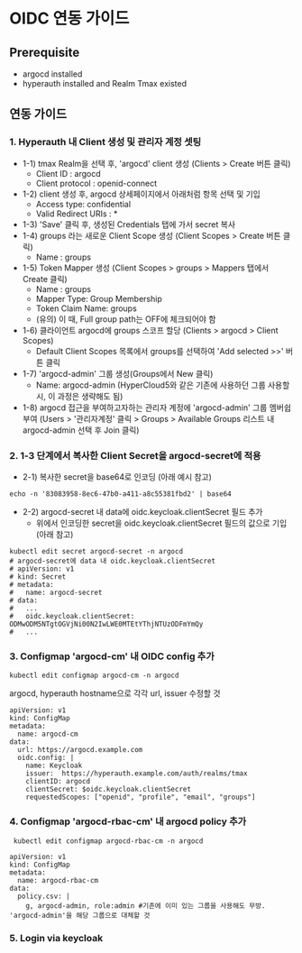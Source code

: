 # OIDC 연동 가이드 
## Prerequisite
* argocd installed
* hyperauth installed and Realm Tmax existed

## 연동 가이드
### 1. Hyperauth 내 Client 생성 및 관리자 계정 셋팅
* 1-1) tmax Realm을 선택 후, 'argocd' client 생성 (Clients > Create 버튼 클릭)
    * Client ID : argocd
    * Client protocol : openid-connect
* 1-2) client 생성 후, argocd 상세페이지에서 아래처럼 항목 선택 및 기입
    * Access type: confidential
    * Valid Redirect URIs : *
* 1-3) 'Save' 클릭 후, 생성된 Credentials 탭에 가서 secret 복사
* 1-4) groups 라는 새로운 Client Scope 생성 (Client Scopes > Create 버튼 클릭)
    * Name : groups
* 1-5) Token Mapper 생성 (Client Scopes > groups > Mappers 탭에서 Create 클릭)
    * Name : groups
    * Mapper Type: Group Membership
    * Token Claim Name: groups
    * (유의) 이 때, Full group path는 OFF에 체크되어야 함
* 1-6) 클라이언트 argocd에 groups 스코프 할당 (Clients > argocd > Client Scopes)
    * Default Client Scopes 목록에서 groups를 선택하여 'Add selected >>' 버튼 클릭
* 1-7) 'argocd-admin' 그룹 생성(Groups에서 New 클릭)
    * Name: argocd-admin (HyperCloud5와 같은 기존에 사용하던 그룹 사용할 시, 이 과정은 생략해도 됨)
* 1-8) argocd 접근을 부여하고자하는 관리자 계정에 'argocd-admin' 그룹 멤버쉽 부여 (Users > '관리자계정' 클릭 > Groups > Available Groups 리스트 내 argocd-admin 선택 후 Join 클릭)
### 2. 1-3 단계에서 복사한 Client Secret을 argocd-secret에 적용
* 2-1) 복사한 secret을 base64로 인코딩 (아래 예시 참고)
```
echo -n '83083958-8ec6-47b0-a411-a8c55381fbd2' | base64
```
* 2-2) argocd-secret 내 data에 oidc.keycloak.clientSecret 필드 추가
    * 위에서 인코딩한 secret을 oidc.keycloak.clientSecret 필드의 값으로 기입 (아래 참고)
```
kubectl edit secret argocd-secret -n argocd
# argocd-secret에 data 내 oidc.keycloak.clientSecret
# apiVersion: v1
# kind: Secret
# metadata:
#   name: argocd-secret
# data:
#   ...
#   oidc.keycloak.clientSecret: ODMwODM5NTgtOGVjNi00N2IwLWE0MTEtYThjNTUzODFmYmQy   
#   ...
```
### 3. Configmap 'argocd-cm' 내 OIDC config 추가
```
kubectl edit configmap argocd-cm -n argocd
```
argocd, hyperauth hostname으로 각각 url, issuer 수정할 것
```
apiVersion: v1
kind: ConfigMap
metadata:
  name: argocd-cm
data:
  url: https://argocd.example.com
  oidc.config: |
    name: Keycloak
    issuer:  https://hyperauth.example.com/auth/realms/tmax
    clientID: argocd
    clientSecret: $oidc.keycloak.clientSecret
    requestedScopes: ["openid", "profile", "email", "groups"]
```
### 4. Configmap 'argocd-rbac-cm' 내 argocd policy 추가
```
 kubectl edit configmap argocd-rbac-cm -n argocd
```
```
apiVersion: v1
kind: ConfigMap
metadata:
  name: argocd-rbac-cm
data:
  policy.csv: |
    g, argocd-admin, role:admin #기존에 이미 있는 그룹을 사용해도 무방. 'argocd-admin'을 해당 그룹으로 대체할 것
```

### 5. Login via keycloak 
